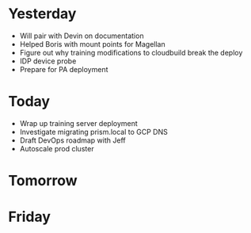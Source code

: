 # Yesterday

 - Will pair with Devin on documentation
 - Helped Boris with mount points for Magellan
 - Figure out why training modifications to cloudbuild break the deploy
 - IDP device probe
 - Prepare for PA deployment

# Today

- Wrap up training server deployment
- Investigate migrating prism.local to GCP DNS
- Draft DevOps roadmap with Jeff
- Autoscale prod cluster

# Tomorrow

# Friday
